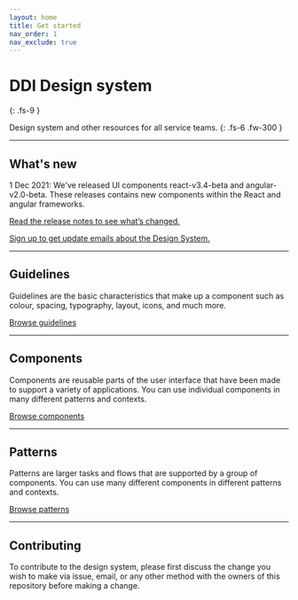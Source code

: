 ```yaml
---
layout: home
title: Get started
nav_order: 1
nav_exclude: true
---
```


# DDI Design system
{: .fs-9 }

Design system and other resources for all service teams.
{: .fs-6 .fw-300 }


---

## What's new
1 Dec 2021: We've released UI components react-v3.4-beta and angular-v2.0-beta. These releases contains new components within the React and angular frameworks.

[Read the release notes to see what’s changed.](https://github.com/GovAlta/ui-components/releases)

[Sign up to get update emails about the Design System.]()


---

## Guidelines

Guidelines are the basic characteristics that make up a component such as colour, spacing, typography, layout, icons, and much more.

[Browse guidelines](https://twjeffery.github.io/DIO-test-2/design_system/guidelines/overview/)

---

## Components

Components are reusable parts of the user interface that have been made to support a variety of applications. You can use individual components in many different patterns and contexts.

[Browse components](https://twjeffery.github.io/DIO-test-2/design_system/components/overview/)

---

## Patterns

Patterns are larger tasks and flows that are supported by a group of components. You can use many different components in different patterns and contexts.

[Browse patterns](https://twjeffery.github.io/DIO-test-2/design_system/patterns/overview/)

---

## Contributing

To contribute to the design system, please first discuss the change you wish to make via issue, email, or any other method with the owners of this repository before making a change.
